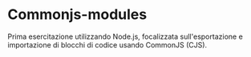 # Commonjs-modules 

Prima esercitazione utilizzando Node.js, focalizzata sull'esportazione e importazione di blocchi di codice usando CommonJS (CJS).
